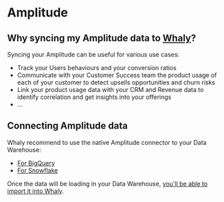# Amplitude

## **Why syncing my Amplitude data to** [**Whaly**](https://whaly.io)**?**

Syncing your Amplitude can be useful for various use cases:

* Track your Users behaviours and your conversion ratios
* Communicate with your Customer Success team the product usage of each of your customer to detect upsells opportunities and churn risks
* Link your product usage data with your CRM and Revenue data to identify correlation and get insights into your offerings
* ...

## Connecting Amplitude data

Whaly recommend to use the native Amplitude connector to your Data Warehouse:

* [For BigQuery](https://www.docs.developers.amplitude.com/data/destinations/bigquery/)
* [For Snowflake](https://www.docs.developers.amplitude.com/data/destinations/snowflake/)

Once the data will be loading in your Data Warehouse, [you'll be able to import it into Whaly](../../../data-management/workbench/import-tables-from-your-data-warehouse.md).
